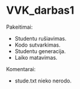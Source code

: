 # VVK_darbas1

Pakeitimai: 

  * Studentu rušiavimas.
  * Kodo sutvarkimas.
  * Studentu generacija.
  * Laiko matavimas.

Komentarai: 

  * stude.txt nieko nerodo.
   
